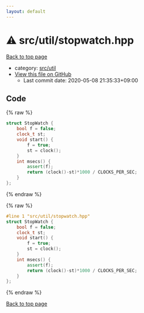 ```yaml
---
layout: default
---
```


<!-- mathjax config similar to math.stackexchange -->
<script type="text/javascript" async
  src="https://cdnjs.cloudflare.com/ajax/libs/mathjax/2.7.5/MathJax.js?config=TeX-MML-AM_CHTML">
</script>
<script type="text/x-mathjax-config">
  MathJax.Hub.Config({
    TeX: { equationNumbers: { autoNumber: "AMS" }},
    tex2jax: {
      inlineMath: [ ['$','$'] ],
      processEscapes: true
    },
    "HTML-CSS": { matchFontHeight: false },
    displayAlign: "left",
    displayIndent: "2em"
  });
</script>

<script type="text/javascript" src="https://cdnjs.cloudflare.com/ajax/libs/jquery/3.4.1/jquery.min.js"></script>
<script src="https://cdn.jsdelivr.net/npm/jquery-balloon-js@1.1.2/jquery.balloon.min.js" integrity="sha256-ZEYs9VrgAeNuPvs15E39OsyOJaIkXEEt10fzxJ20+2I=" crossorigin="anonymous"></script>
<script type="text/javascript" src="../../../assets/js/copy-button.js"></script>
<link rel="stylesheet" href="../../../assets/css/copy-button.css" />


# :warning: src/util/stopwatch.hpp

<a href="../../../index.html">Back to top page</a>

* category: <a href="../../../index.html#6433a1a19c7364347102f741d8b9cffd">src/util</a>
* <a href="{{ site.github.repository_url }}/blob/master/src/util/stopwatch.hpp">View this file on GitHub</a>
    - Last commit date: 2020-05-08 21:35:33+09:00




## Code

<a id="unbundled"></a>
{% raw %}
```cpp
struct StopWatch {
    bool f = false;
    clock_t st;
    void start() {
        f = true;
        st = clock();
    }
    int msecs() {
        assert(f);
        return (clock()-st)*1000 / CLOCKS_PER_SEC;
    }
};

```
{% endraw %}

<a id="bundled"></a>
{% raw %}
```cpp
#line 1 "src/util/stopwatch.hpp"
struct StopWatch {
    bool f = false;
    clock_t st;
    void start() {
        f = true;
        st = clock();
    }
    int msecs() {
        assert(f);
        return (clock()-st)*1000 / CLOCKS_PER_SEC;
    }
};

```
{% endraw %}

<a href="../../../index.html">Back to top page</a>

